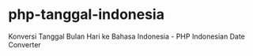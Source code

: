 # php-tanggal-indonesia
Konversi Tanggal Bulan Hari ke Bahasa Indonesia - PHP Indonesian Date Converter 

